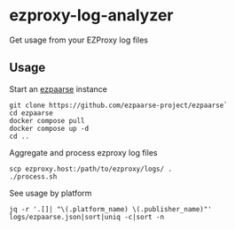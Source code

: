 # ezproxy-log-analyzer

Get usage from your EZProxy log files

## Usage

Start an [ezpaarse](https://github.com/ezpaarse-project/ezpaarse) instance

```
git clone https://github.com/ezpaarse-project/ezpaarse`
cd ezpaarse
docker compose pull
docker compose up -d
cd ..
```

Aggregate and process ezproxy log files

```
scp ezproxy.host:/path/to/ezproxy/logs/ .
./process.sh
```

See usage by platform

```
jq -r '.[]| "\(.platform_name) \(.publisher_name)"' logs/ezpaarse.json|sort|uniq -c|sort -n
```
